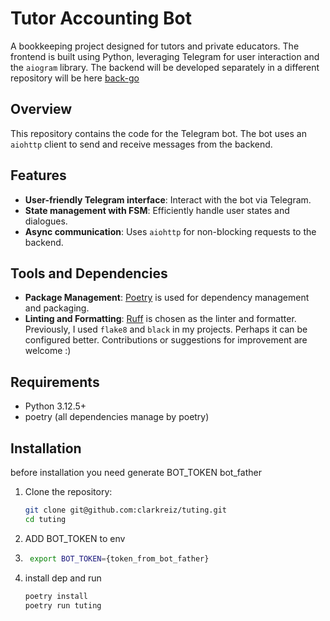 # Tutor Accounting Bot

A bookkeeping project designed for tutors and private educators. The frontend is built using Python, leveraging Telegram for user interaction and the `aiogram` library. The backend will be developed separately in a different repository will be here [back-go](https://github.com/clarkreiz/tuting_backend/tree/main)


## Overview

This repository contains the code for the Telegram bot. The bot uses an `aiohttp` client to send and receive messages from the backend.

## Features

- **User-friendly Telegram interface**: Interact with the bot via Telegram.
- **State management with FSM**: Efficiently handle user states and dialogues.
- **Async communication**: Uses `aiohttp` for non-blocking requests to the backend.

## Tools and Dependencies

- **Package Management**: [Poetry](https://python-poetry.org/) is used for dependency management and packaging.
- **Linting and Formatting**: [Ruff](https://github.com/charliermarsh/ruff) is chosen as the linter and formatter. Previously, I used `flake8` and `black` in my projects. Perhaps it can be configured better. Contributions or suggestions for improvement are welcome :)

## Requirements

- Python 3.12.5+
- poetry (all dependencies manage by poetry)

## Installation
before installation you need generate BOT_TOKEN bot_father

1. Clone the repository:

   ```bash
   git clone git@github.com:clarkreiz/tuting.git
   cd tuting

2. ADD BOT_TOKEN to env
3. ```bash
    export BOT_TOKEN={token_from_bot_father}

4. install dep and run
   ```bash
   poetry install
   poetry run tuting

   
